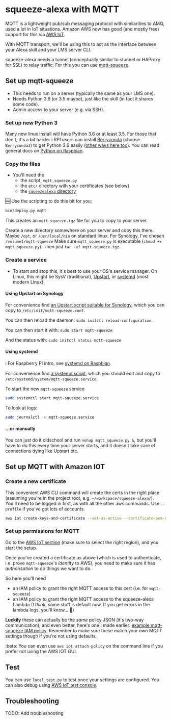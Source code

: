 squeeze-alexa with MQTT
=======================

MQTT is a lightweight pub/sub messaging protocol with similarities to AMQ, used a lot in IoT situations.
Amazon AWS now has good (and mostly free) support for this via [AWS IoT](https://aws.amazon.com/iot/).

With MQTT transport, we'll be using this to act as the interface between your Alexa skill and your LMS server CLI.

squeeze-alexa needs a tunnel (conceptually similar to stunnel or HAProxy for SSL) to relay traffic.
For this you can use [mqtt-squeeze](../mqtt_squeeze.py).


Set up mqtt-squeeze
-------------------
 * This needs to run on a server (typically the same as your LMS one).
 * Needs Python 3.6 (or 3.5 maybe), just like the skill (in fact it shares some code). 
 * Admin access to your server (e.g. via SSH).

### Set up new Python 3
Many new linux install will have Python 3.6 or at least 3.5.
For those that don't, it's a bit harder
:information_source: RPI users can install [Berryconda](https://github.com/jjhelmus/berryconda) (choose `Berryconda3`) to get Python 3.6 easily ([other ways here too](https://raspberrypi.stackexchange.com/questions/59381/how-do-i-update-my-rpi3-to-python-3-6)).
You can read general docs on [Python on Raspbian](https://www.raspberrypi.org/documentation/linux/software/python.md).

### Copy the files
 * You'll need the
   * the script, `mqtt_squeeze.py`
   * the `etc/` directory with your certificates (see below)
   * the [`squeezealexa` directory](../squeezealexa)

:new: Use the scripting to do this bit for you:
```bash
bin/deploy.py mqtt
```
This creates an `mqtt-squeeze.tgz` file for you to copy to your server.

Create a new directory somewhere on your server and copy this there.
Maybe `/opt`, or `/usr/local/bin` on standard linux. 
For Synology, I've chosen `/volume1/mqtt-squeeze`
Make sure `mqtt_squeeze.py` is executable (`chmod +x mqtt_squeeze.py`).
Then just `tar -xf mqtt-squeeze.tgz`.

### Create a service
 * To start and stop this, it's best to use your OS's service manager.
On Linux, this might be SysV (traditional), [Upstart](https://en.wikipedia.org/wiki/Upstart), or [systemd](https://en.wikipedia.org/wiki/Systemd) (most modern Linux).

#### Using Upstart on Synology
For convenience find [an Upstart script suitable for Synology](example-config/upstart/mqtt-squeeze.conf),
which you can copy to `/etc/init/mqtt-squeeze.conf`.

You can then reload the daemon: `sudo initctl reload-configuration`.

You can then start it with:
`sudo start mqtt-squeeze`

And the status with:
`sudo initctl status mqtt-squeeze`

#### Using systemd
:information_source: For Raspberry PI intro, see [systemd on Raspbian](https://www.raspberrypi.org/documentation/linux/usage/systemd.md).

For convenience find [a systemd script](example-config/systemd/mqtt-squeeze.service),
which you should edit and copy to `/etc/systemd/system/mqtt-squeeze.service`.

To start the new `mqtt-squeeze` service
```bash
sudo systemctl start mqtt-squeeze.service
```

To look at logs:
```bash
sudo journalctl -u mqtt-squeeze.service 
```

#### ...or manually
You can just do it oldschool and run `nohup mqtt_squeeze.py &`,
but you'll have to do this every time your server starts,
and it doesn't take care of connections dying like Upstart etc.



Set up MQTT with Amazon IOT
---------------------------

### Create a new certificate

This convenient AWS CLI command will create the certs in the right place (assuming you're in the project root, e.g. `~/workspace/squeeze-alexa/`).
You'll need to be logged in first, as with all the other aws commands.
Use `--profile` if you've got lots of accounts.

```bash
aws iot create-keys-and-certificate --set-as-active --certificate-pem-outfile etc/certs/iot-certificate.pem.crt --private-key-outfile etc/certs/iot-private.pem.key
```


### Set up permissions for MQTT

Go to the [AWS IoT section](https://console.aws.amazon.com/iot/) (make sure to select the right region), and you start the setup.

Once you've created a certificate as above (which is used to authenticate, i.e. prove `mqtt-squeeze`'s _identity_ to AWS),
you need to make sure it has _authorisation_ to do things we want to do. 

 
So here you'll need 
 * an IAM policy to grant the right MQTT access to this cert (i.e. for `mqtt-squeeze`)
 * an IAM policy to grant the right MQTT access to the squeeze-alexa Lambda (I _think_, some stuff is default now. If you get errors in the lambda logs, you'll know... :thinking:)

**Luckily** these can actually be the _same_ policy JSON (it's two-way communication), and even better, here's one I made earlier: 
[example mqtt-squeeze IAM policy](example-config/iot-iam-policy.json).
Remember to make sure these match your own MQTT settings though if you're not using defaults.

:beta: You can even use `aws iot attach-policy` on the command line if you prefer not using the AWS IOT GUI.

Test
----

You can use `local_test.py` to test once your settings are configured.
You can also debug using [AWS IoT test console](https://console.aws.amazon.com/iot/home#/test).


Troubleshooting
---------------

TODO: Add troubleshooting
